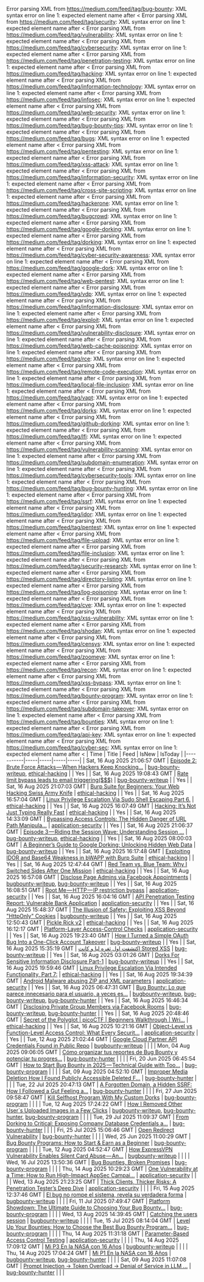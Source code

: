 Error parsing XML from https://medium.com/feed/tag/bug-bounty: XML syntax error on line 1: expected element name after <
Error parsing XML from https://medium.com/feed/tag/security: XML syntax error on line 1: expected element name after <
Error parsing XML from https://medium.com/feed/tag/vulnerability: XML syntax error on line 1: expected element name after <
Error parsing XML from https://medium.com/feed/tag/cybersecurity: XML syntax error on line 1: expected element name after <
Error parsing XML from https://medium.com/feed/tag/penetration-testing: XML syntax error on line 1: expected element name after <
Error parsing XML from https://medium.com/feed/tag/hacking: XML syntax error on line 1: expected element name after <
Error parsing XML from https://medium.com/feed/tag/information-technology: XML syntax error on line 1: expected element name after <
Error parsing XML from https://medium.com/feed/tag/infosec: XML syntax error on line 1: expected element name after <
Error parsing XML from https://medium.com/feed/tag/web-security: XML syntax error on line 1: expected element name after <
Error parsing XML from https://medium.com/feed/tag/bug-bounty-tips: XML syntax error on line 1: expected element name after <
Error parsing XML from https://medium.com/feed/tag/bugs: XML syntax error on line 1: expected element name after <
Error parsing XML from https://medium.com/feed/tag/pentesting: XML syntax error on line 1: expected element name after <
Error parsing XML from https://medium.com/feed/tag/xss-attack: XML syntax error on line 1: expected element name after <
Error parsing XML from https://medium.com/feed/tag/information-security: XML syntax error on line 1: expected element name after <
Error parsing XML from https://medium.com/feed/tag/cross-site-scripting: XML syntax error on line 1: expected element name after <
Error parsing XML from https://medium.com/feed/tag/hackerone: XML syntax error on line 1: expected element name after <
Error parsing XML from https://medium.com/feed/tag/bugcrowd: XML syntax error on line 1: expected element name after <
Error parsing XML from https://medium.com/feed/tag/google-dorking: XML syntax error on line 1: expected element name after <
Error parsing XML from https://medium.com/feed/tag/dorking: XML syntax error on line 1: expected element name after <
Error parsing XML from https://medium.com/feed/tag/cyber-security-awareness: XML syntax error on line 1: expected element name after <
Error parsing XML from https://medium.com/feed/tag/google-dork: XML syntax error on line 1: expected element name after <
Error parsing XML from https://medium.com/feed/tag/web-pentest: XML syntax error on line 1: expected element name after <
Error parsing XML from https://medium.com/feed/tag/vdp: XML syntax error on line 1: expected element name after <
Error parsing XML from https://medium.com/feed/tag/information-disclosure: XML syntax error on line 1: expected element name after <
Error parsing XML from https://medium.com/feed/tag/exploit: XML syntax error on line 1: expected element name after <
Error parsing XML from https://medium.com/feed/tag/vulnerability-disclosure: XML syntax error on line 1: expected element name after <
Error parsing XML from https://medium.com/feed/tag/web-cache-poisoning: XML syntax error on line 1: expected element name after <
Error parsing XML from https://medium.com/feed/tag/rce: XML syntax error on line 1: expected element name after <
Error parsing XML from https://medium.com/feed/tag/remote-code-execution: XML syntax error on line 1: expected element name after <
Error parsing XML from https://medium.com/feed/tag/local-file-inclusion: XML syntax error on line 1: expected element name after <
Error parsing XML from https://medium.com/feed/tag/vapt: XML syntax error on line 1: expected element name after <
Error parsing XML from https://medium.com/feed/tag/dorks: XML syntax error on line 1: expected element name after <
Error parsing XML from https://medium.com/feed/tag/github-dorking: XML syntax error on line 1: expected element name after <
Error parsing XML from https://medium.com/feed/tag/lfi: XML syntax error on line 1: expected element name after <
Error parsing XML from https://medium.com/feed/tag/vulnerability-scanning: XML syntax error on line 1: expected element name after <
Error parsing XML from https://medium.com/feed/tag/subdomain-enumeration: XML syntax error on line 1: expected element name after <
Error parsing XML from https://medium.com/feed/tag/cybersecurity-tools: XML syntax error on line 1: expected element name after <
Error parsing XML from https://medium.com/feed/tag/bug-bounty-hunting: XML syntax error on line 1: expected element name after <
Error parsing XML from https://medium.com/feed/tag/ssrf: XML syntax error on line 1: expected element name after <
Error parsing XML from https://medium.com/feed/tag/idor: XML syntax error on line 1: expected element name after <
Error parsing XML from https://medium.com/feed/tag/pentest: XML syntax error on line 1: expected element name after <
Error parsing XML from https://medium.com/feed/tag/file-upload: XML syntax error on line 1: expected element name after <
Error parsing XML from https://medium.com/feed/tag/file-inclusion: XML syntax error on line 1: expected element name after <
Error parsing XML from https://medium.com/feed/tag/security-research: XML syntax error on line 1: expected element name after <
Error parsing XML from https://medium.com/feed/tag/directory-listing: XML syntax error on line 1: expected element name after <
Error parsing XML from https://medium.com/feed/tag/log-poisoning: XML syntax error on line 1: expected element name after <
Error parsing XML from https://medium.com/feed/tag/cve: XML syntax error on line 1: expected element name after <
Error parsing XML from https://medium.com/feed/tag/xss-vulnerability: XML syntax error on line 1: expected element name after <
Error parsing XML from https://medium.com/feed/tag/shodan: XML syntax error on line 1: expected element name after <
Error parsing XML from https://medium.com/feed/tag/censys: XML syntax error on line 1: expected element name after <
Error parsing XML from https://medium.com/feed/tag/zoomeye: XML syntax error on line 1: expected element name after <
Error parsing XML from https://medium.com/feed/tag/recon: XML syntax error on line 1: expected element name after <
Error parsing XML from https://medium.com/feed/tag/xss-bypass: XML syntax error on line 1: expected element name after <
Error parsing XML from https://medium.com/feed/tag/bounty-program: XML syntax error on line 1: expected element name after <
Error parsing XML from https://medium.com/feed/tag/subdomain-takeover: XML syntax error on line 1: expected element name after <
Error parsing XML from https://medium.com/feed/tag/bounties: XML syntax error on line 1: expected element name after <
Error parsing XML from https://medium.com/feed/tag/api-key: XML syntax error on line 1: expected element name after <
Error parsing XML from https://medium.com/feed/tag/cyber-sec: XML syntax error on line 1: expected element name after <
| Time | Title | Feed | IsNew | IsToday |
|-----------|-----|-----|-----|-----|
| Sat, 16 Aug 2025 21:06:57 GMT | [Episode 2: Brute Force Attacks — When Hackers Keep Knocking...](https://medium.com/p/f08d6f386cfc) | [bug-bounty-writeup](https://medium.com/feed/tag/bug-bounty-writeup), [ethical-hacking](https://medium.com/feed/tag/ethical-hacking) |  | Yes |
| Sat, 16 Aug 2025 19:08:43 GMT | [Rate limit bypass leads to email triggering($$$)](https://medium.com/p/665a9cd1c3f3) | [bug-bounty-writeup](https://medium.com/feed/tag/bug-bounty-writeup) |  | Yes |
| Sat, 16 Aug 2025 21:07:03 GMT | [Burp Suite for Beginners: Your Web Hacking Swiss Army Knife](https://medium.com/p/0a52841e31b8) | [ethical-hacking](https://medium.com/feed/tag/ethical-hacking) |  | Yes |
| Sat, 16 Aug 2025 16:57:04 GMT | [Linux Privilege Escalation Via Sudo Shell Escaping,Part 6.](https://medium.com/p/3915b369ee2f) | [ethical-hacking](https://medium.com/feed/tag/ethical-hacking) |  | Yes |
| Sat, 16 Aug 2025 16:07:49 GMT | [Hacking: It’s Not Just Typing Really Fast](https://medium.com/p/cb3ea2efb356) | [ethical-hacking](https://medium.com/feed/tag/ethical-hacking) |  | Yes |
| Sat, 16 Aug 2025 14:33:09 GMT | [Bypassing Access Controls: The Hidden Danger of URL Path Manipula...](https://medium.com/p/5e68d9cfcd02) | [application-security](https://medium.com/feed/tag/application-security) |  | Yes |
| Sat, 16 Aug 2025 21:06:37 GMT | [Episode 3 — Riding the Session Wave: Understanding Session ...](https://medium.com/p/1d94bcba05bf) | [bug-bounty-writeup](https://medium.com/feed/tag/bug-bounty-writeup), [ethical-hacking](https://medium.com/feed/tag/ethical-hacking) |  | Yes |
| Sat, 16 Aug 2025 08:00:03 GMT | [A Beginner’s Guide to Google Dorking: Unlocking Hidden Web Data](https://medium.com/p/57ef6e0325ca) | [bug-bounty-writeup](https://medium.com/feed/tag/bug-bounty-writeup) |  | Yes |
| Sat, 16 Aug 2025 16:17:48 GMT | [Exploiting IDOR and Base64 Weakness in bWAPP with Burp Suite](https://medium.com/p/5d847da13dcf) | [ethical-hacking](https://medium.com/feed/tag/ethical-hacking) |  | Yes |
| Sat, 16 Aug 2025 12:47:44 GMT | [Red Team vs. Blue Team: Why I Switched Sides After One Mission](https://medium.com/p/452c5c863318) | [ethical-hacking](https://medium.com/feed/tag/ethical-hacking) |  | Yes |
| Sat, 16 Aug 2025 16:57:08 GMT | [Disclose Page Admins via Facebook Appointments](https://medium.com/p/4925b899e79a) | [bugbounty-writeup](https://medium.com/feed/tag/bugbounty-writeup), [bug-bounty-writeup](https://medium.com/feed/tag/bug-bounty-writeup) |  | Yes |
| Sat, 16 Aug 2025 16:08:51 GMT | [Root Me — HTTP — IP restriction bypass](https://medium.com/p/93de8d678707) | [application-security](https://medium.com/feed/tag/application-security) |  | Yes |
| Sat, 16 Aug 2025 16:04:16 GMT | [API Penetration Testing Report: Vulnerable Bank Application](https://medium.com/p/7eeea1a3aff8) | [application-security](https://medium.com/feed/tag/application-security) |  | Yes |
| Sat, 16 Aug 2025 15:48:37 GMT | [The Illusion of Safety: Exploiting XSS Beyond "HttpOnly" Cookies](https://medium.com/p/b81c6493bb76) | [bugbounty-writeup](https://medium.com/feed/tag/bugbounty-writeup) |  | Yes |
| Sat, 16 Aug 2025 12:50:43 GMT | [Pickle Rick v2](https://medium.com/p/3068d187dd6d) | [ethical-hacking](https://medium.com/feed/tag/ethical-hacking) |  | Yes |
| Sat, 16 Aug 2025 16:12:17 GMT | [Platform-Layer Access-Control Checks](https://medium.com/p/924395c8c3d9) | [application-security](https://medium.com/feed/tag/application-security) |  | Yes |
| Sat, 16 Aug 2025 19:23:40 GMT | [How I Turned a Simple OAuth Bug Into a One-Click Account Takeover](https://medium.com/p/d8ac8f4c149f) | [bug-bounty-writeup](https://medium.com/feed/tag/bug-bounty-writeup) |  | Yes |
| Sat, 16 Aug 2025 15:35:19 GMT | [اكتشفت اول ثغره ليا و كانت Stored XSS](https://medium.com/p/c24861237c9a) | [bug-bounty-writeup](https://medium.com/feed/tag/bug-bounty-writeup) |  | Yes |
| Sat, 16 Aug 2025 03:01:26 GMT | [Dorks For Sensitive Information Disclosure Part-1](https://medium.com/p/185e19512f33) | [bug-bounty-writeup](https://medium.com/feed/tag/bug-bounty-writeup) |  | Yes |
| Sat, 16 Aug 2025 19:59:46 GMT | [Linux Privilege Escalation Via Intended Functionality, Part 7:](https://medium.com/p/8fade1fa1ad7) | [ethical-hacking](https://medium.com/feed/tag/ethical-hacking) |  | Yes |
| Sat, 16 Aug 2025 19:34:39 GMT | [Android Malware abusing ZIP and XML parameters](https://medium.com/p/e86c11d46e2c) | [application-security](https://medium.com/feed/tag/application-security) |  | Yes |
| Sat, 16 Aug 2025 06:47:31 GMT | [Bug Bounty: Lo que parece innecesario para el usuario, a veces es...](https://medium.com/p/32961185d286) | [bugbounty-writeup](https://medium.com/feed/tag/bugbounty-writeup), [bug-bounty-writeup](https://medium.com/feed/tag/bug-bounty-writeup), [bug-bounty-hunter](https://medium.com/feed/tag/bug-bounty-hunter) |  | Yes |
| Sat, 16 Aug 2025 16:46:34 GMT | [Disclosing Private Group Members via Facebook Rooms](https://medium.com/p/d2e805ac8441) | [bug-bounty-writeup](https://medium.com/feed/tag/bug-bounty-writeup), [bug-bounty-hunter](https://medium.com/feed/tag/bug-bounty-hunter) |  | Yes |
| Sat, 16 Aug 2025 20:48:46 GMT | [Secret of the Polyglot \| picoCTF \| Beginners Walkthrough \| Wri...](https://medium.com/p/d313cdc50325) | [ethical-hacking](https://medium.com/feed/tag/ethical-hacking) |  | Yes |
| Sat, 16 Aug 2025 10:21:16 GMT | [Object-Level vs Function-Level Access Control: What Every Securit...](https://medium.com/p/4d1d00303e04) | [application-security](https://medium.com/feed/tag/application-security) |  | Yes |
| Tue, 12 Aug 2025 21:02:44 GMT | [Google Cloud Partner API Credentials Found in Public Repo](https://medium.com/p/45517dc54213) | [bugbounty-writeup](https://medium.com/feed/tag/bugbounty-writeup) |  |  |
| Mon, 04 Aug 2025 09:06:05 GMT | [Cómo organizar tus reportes de Bug Bounty y potenciar tu progres...](https://medium.com/p/3dbe3a043828) | [bug-bounty-hunter](https://medium.com/feed/tag/bug-bounty-hunter) |  |  |
| Fri, 20 Jun 2025 06:45:54 GMT | [ How to Start Bug Bounty in 2025 — Technical Guide with Too...](https://medium.com/p/ccca088f5675) | [bug-bounty-program](https://medium.com/feed/tag/bug-bounty-program) |  |  |
| Sat, 09 Aug 2025 04:52:10 GMT | [Improper Media Deletion How I Found Publicly Accessible Deleted F...](https://medium.com/p/391c4cdac844) | [bug-bounty-hunter](https://medium.com/feed/tag/bug-bounty-hunter) |  |  |
| Tue, 22 Jul 2025 20:47:13 GMT | [A Forgotten Domain, a Hidden SSRF: How I Followed a Gut Feeling a...](https://medium.com/p/2dc17f743c00) | [bug-bounty-hunter](https://medium.com/feed/tag/bug-bounty-hunter) |  |  |
| Fri, 27 Jun 2025 09:58:47 GMT | [Kill Selfhost Program With My Custom Dorks](https://medium.com/p/839f528217df) | [bug-bounty-program](https://medium.com/feed/tag/bug-bounty-program) |  |  |
| Tue, 12 Aug 2025 17:24:22 GMT | [How I Removed Other User`s Uploaded Images in a Few Clicks](https://medium.com/p/fdeb6355458b) | [bugbounty-writeup](https://medium.com/feed/tag/bugbounty-writeup), [bug-bounty-hunter](https://medium.com/feed/tag/bug-bounty-hunter), [bug-bounty-program](https://medium.com/feed/tag/bug-bounty-program) |  |  |
| Tue, 29 Jul 2025 11:09:37 GMT | [From Dorking to Critical: Exposing Company Database Credentials a...](https://medium.com/p/197a1fc049c2) | [bug-bounty-hunter](https://medium.com/feed/tag/bug-bounty-hunter) |  |  |
| Fri, 25 Jul 2025 15:06:46 GMT | [Open Redirect Vulnerability](https://medium.com/p/8918b6366abe) | [bug-bounty-hunter](https://medium.com/feed/tag/bug-bounty-hunter) |  |  |
| Wed, 25 Jun 2025 11:00:29 GMT | [Bug Bounty Programs: How to Start & Earn as a Beginner](https://medium.com/p/a838cd5caa01) | [bug-bounty-program](https://medium.com/feed/tag/bug-bounty-program) |  |  |
| Tue, 12 Aug 2025 04:52:47 GMT | [How ExpressVPN Vulnerability Enables Silent Card Abuse — An...](https://medium.com/p/7650a0b7a304) | [bugbounty-writeup](https://medium.com/feed/tag/bugbounty-writeup) |  |  |
| Wed, 16 Jul 2025 13:50:36 GMT | [Bug Bounties, Broken Promises](https://medium.com/p/a19557db0aaa) | [bug-bounty-program](https://medium.com/feed/tag/bug-bounty-program) |  |  |
| Thu, 14 Aug 2025 10:29:23 GMT | [One Vulnerability at a Time: How to Run High-Impact AppSec Campai...](https://medium.com/p/5fa91f966a2f) | [application-security](https://medium.com/feed/tag/application-security) |  |  |
| Wed, 13 Aug 2025 21:23:25 GMT | [Thick Clients, Thicker Risks: A Penetration Tester’s Deep Dive](https://medium.com/p/495f2f2fb4b8) | [application-security](https://medium.com/feed/tag/application-security) |  |  |
| Fri, 15 Aug 2025 12:37:46 GMT | [El bug no rompe el sistema, revela su verdadera forma](https://medium.com/p/b763831a5398) | [bugbounty-writeup](https://medium.com/feed/tag/bugbounty-writeup) |  |  |
| Fri, 11 Jul 2025 07:49:47 GMT | [Platform Showdown: The Ultimate Guide to Choosing Your Bug Bounty...](https://medium.com/p/64ea085ae800) | [bug-bounty-program](https://medium.com/feed/tag/bug-bounty-program) |  |  |
| Wed, 13 Aug 2025 14:39:45 GMT | [Catching the users session](https://medium.com/p/84278a4c1efe) | [bugbounty-writeup](https://medium.com/feed/tag/bugbounty-writeup) |  |  |
| Tue, 15 Jul 2025 08:14:04 GMT | [Level Up Your Bounties: How to Choose the Best Bug Bounty Program...](https://medium.com/p/18cdaf61cdcb) | [bug-bounty-program](https://medium.com/feed/tag/bug-bounty-program) |  |  |
| Thu, 14 Aug 2025 11:31:18 GMT | [Parameter-Based Access Control Testing](https://medium.com/p/6eefea55d48f) | [application-security](https://medium.com/feed/tag/application-security) |  |  |
| Thu, 14 Aug 2025 17:09:12 GMT | [Mi P3 En la NASA con 16 Años](https://medium.com/p/b6ba79e1e4af) | [bugbounty-writeup](https://medium.com/feed/tag/bugbounty-writeup) |  |  |
| Thu, 14 Aug 2025 17:04:24 GMT | [Mi P1 En la NASA con 16 Años](https://medium.com/p/3eba63256d5b) | [bugbounty-writeup](https://medium.com/feed/tag/bugbounty-writeup), [bug-bounty-hunter](https://medium.com/feed/tag/bug-bounty-hunter) |  |  |
| Sat, 09 Aug 2025 11:07:08 GMT | [Prompt Injection → Token Overload → Denial of Service in LLM ...](https://medium.com/p/0f2ef42ff3e3) | [bug-bounty-hunter](https://medium.com/feed/tag/bug-bounty-hunter) |  |  |
